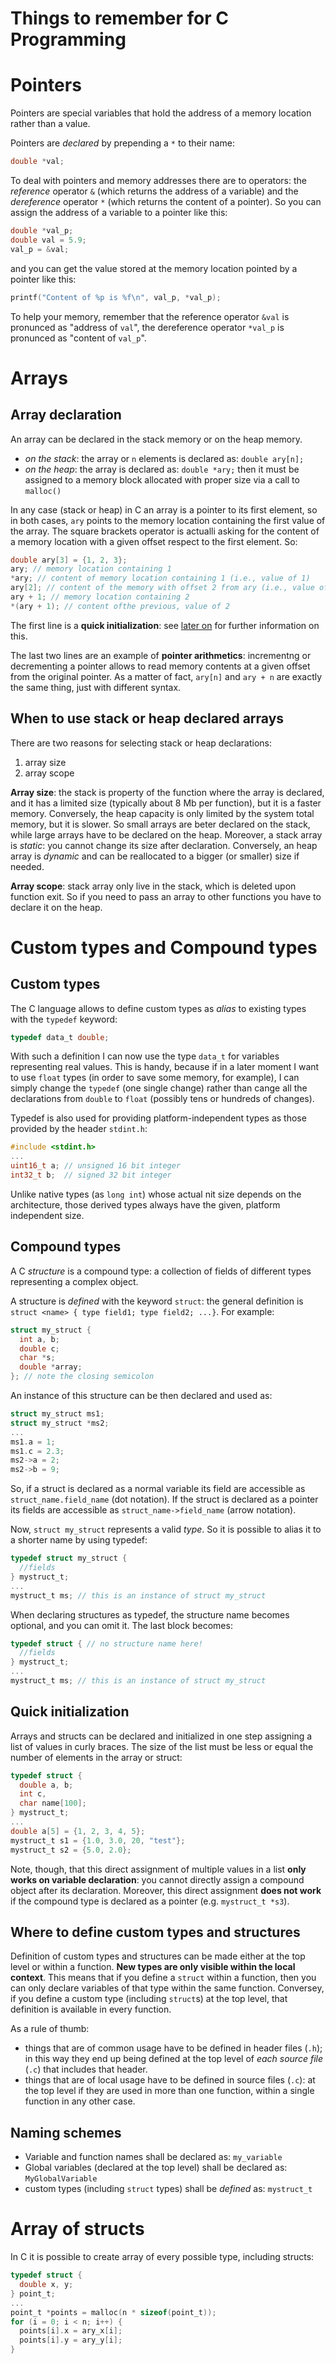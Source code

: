 # Things to remember for C Programming

# Pointers

Pointers are special variables that hold the address of a memory location rather than a value.

Pointers are *declared* by prepending a `*` to their name:

```c
double *val;
```

To deal with pointers and memory addresses there are to operators: the *reference* operator `&` (which returns the address of a variable) and the *dereference* operator `*` (which returns the content of a pointer). 
So you can assign the address of a variable to a pointer like this: 

```c
double *val_p;
double val = 5.9;
val_p = &val;
```

and you can get the value stored at the memory location pointed by a pointer like this:

```c
printf("Content of %p is %f\n", val_p, *val_p);
```

To help your memory, remember that the reference operator `&val` is pronunced as "address of `val`", the dereference operator `*val_p` is pronunced as "content of `val_p`".

# Arrays

## Array declaration

An array can be declared in the stack memory or on the heap memory. 

* *on the stack*: the array or `n` elements is declared as: `double ary[n];`
* *on the heap*: the array is declared as: `double *ary;` then it must be assigned to a memory block allocated with proper size via a call to `malloc()`

In any case (stack or heap) in C an array is a pointer to its first element, so in both cases, `ary` points to the memory location containing the first value of the array. The square brackets operator is actualli asking for the content of a memory location with a given offset respect to the first element. So:

```c
double ary[3] = {1, 2, 3};
ary; // memory location containing 1
*ary; // content of memory location containing 1 (i.e., value of 1)
ary[2]; // content of the memory with offset 2 from ary (i.e., value of 3)
ary + 1; // memory location containing 2
*(ary + 1); // content ofthe previous, value of 2
```

The first line is a **quick initialization**: see [later on](#quick-initialization) for further information on this.

The last two lines are an example of **pointer arithmetics**: incrementng or decrementing a pointer allows to read memory contents at a given offset from the original pointer. As a matter of fact, `ary[n]` and `ary + n` are exactly the same thing, just with different syntax.

## When to use stack or heap declared arrays

There are two reasons for selecting stack or heap declarations:

1. array size
2. array scope

**Array size**: the stack is property of the function where the array is declared, and it has a limited size (typically about 8 Mb per function), but it is a faster memory. Conversely, the heap capacity is only limited by the system total memory, but it is slower. So small arrays are beter declared on the stack, while large arrays have to be declared on the heap. Moreover, a stack array is *static*: you cannot change its size after declaration. Conversely, an heap array is *dynamic* and can be reallocated to a bigger (or smaller) size if needed.

**Array scope**: stack array only live in the stack, which is deleted upon function exit. So if you need to pass an array to other functions you have to declare it on the heap.

# Custom types and Compound types

## Custom types

The C language allows to define custom types as *alias* to existing types with the `typedef` keyword:

```c
typedef data_t double;
```

With such a definition I can now use the type `data_t` for variables representing real values. This is handy, because if in a later moment I want to use `float` types (in order to save some memory, for example), I can simply change the `typedef` (one single change) rather than cange all the declarations from `double` to `float` (possibly tens or hundreds of changes).

Typedef is also used for providing platform-independent types as those provided by the header `stdint.h`:

```c
#include <stdint.h>
...
uint16_t a; // unsigned 16 bit integer
int32_t b;  // signed 32 bit integer
```

Unlike native types (as `long int`) whose actual nit size depends on the architecture, those derived types always have the given, platform independent size.

## Compound types

A C *structure* is a compound type: a collection of fields of different types representing a complex object.

A structure is *defined* with the keyword `struct`: the general definition is `struct <name> { type field1; type field2; ...}`. For example:

```c
struct my_struct {
  int a, b;
  double c;
  char *s;
  double *array;
}; // note the closing semicolon
```

An instance of this structure can be then declared and used as:

```c
struct my_struct ms1;
struct my_struct *ms2;
...
ms1.a = 1;
ms1.c = 2.3;
ms2->a = 2;
ms2->b = 9;
```

So, if a struct is declared as a normal variable its field are accessible as `struct_name.field_name` (dot notation). If the struct is declared as a pointer its fields are accessible as `struct_name->field_name` (arrow notation).

Now, `struct my_struct` represents a valid *type*. So it is possible to alias it to a shorter name by using typedef:

```c
typedef struct my_struct {
  //fields
} mystruct_t;
...
mystruct_t ms; // this is an instance of struct my_struct
```

When declaring structures as typedef, the structure name becomes optional, and you can omit it. The last block becomes:

```c
typedef struct { // no structure name here!
  //fields
} mystruct_t;
...
mystruct_t ms; // this is an instance of struct my_struct
```

## Quick initialization

Arrays and structs can be declared and initialized in one step assigning a list of values in curly braces. The size of the list must be less or equal the number of elements in the array or struct:

```c
typedef struct {
  double a, b; 
  int c, 
  char name[100];
} mystruct_t;
...
double a[5] = {1, 2, 3, 4, 5};
mystruct_t s1 = {1.0, 3.0, 20, "test"};
mystruct_t s2 = {5.0, 2.0};
```

Note, though, that this direct assignment of multiple values in a list **only works on variable declaration**: you cannot directly assign a compound object after its declaration.
Moreover, this direct assignment **does not work** if the compound type is declared as a pointer (e.g. `mystruct_t *s3`).   

## Where to define custom types and structures

Definition of custom types and structures can be made either at the top level or within a function. **New types are only visible within the local context**. This means that if you define a `struct` within a function, then you can only declare variables of that type within the same function. Conversey, if you define a custom type (including `struct`s) at the top level, that definition is available in every function.

As a rule of thumb:

* things that are of common usage have to be defined in header files (`.h`); in this way they end up being defined at the top level of *each source file* (`.c`) that includes that header.
* things that are of local usage have to be defined in source files (`.c`): at the top level if they are used in more than one function, within a single function in any other case.

## Naming schemes

* Variable and function names shall be declared as: `my_variable`
* Global variables (declared at the top level) shall be declared as: `MyGlobalVariable`
* custom types (including `struct` types) shall be *defined* as: `mystruct_t` 

# Array of structs

In C it is possible to create array of every possible type, including structs:

```c
typedef struct {
  double x, y;
} point_t;
...
point_t *points = malloc(n * sizeof(point_t));
for (i = 0; i < n; i++) {
  points[i].x = ary_x[i];
  points[i].y = ary_y[i];
}
```
